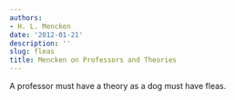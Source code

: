 ```yaml
---
authors:
- H. L. Mencken
date: '2012-01-21'
description: ''
slug: fleas
title: Mencken on Professors and Theories
---
```

A professor must have a theory as a dog must have fleas.



